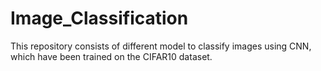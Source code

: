 # Image_Classification
This repository consists of different model to classify images using CNN, which have been trained on the CIFAR10 dataset.
